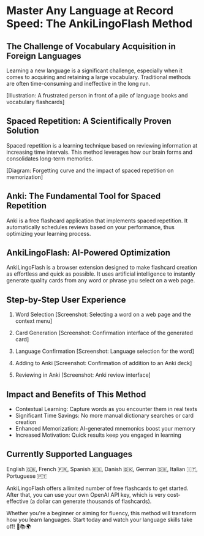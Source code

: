 # Master Any Language at Record Speed: The AnkiLingoFlash Method

## The Challenge of Vocabulary Acquisition in Foreign Languages

Learning a new language is a significant challenge, especially when it comes to acquiring and retaining a large vocabulary. Traditional methods are often time-consuming and ineffective in the long run.

[Illustration: A frustrated person in front of a pile of language books and vocabulary flashcards]

## Spaced Repetition: A Scientifically Proven Solution

Spaced repetition is a learning technique based on reviewing information at increasing time intervals. This method leverages how our brain forms and consolidates long-term memories.

[Diagram: Forgetting curve and the impact of spaced repetition on memorization]

## Anki: The Fundamental Tool for Spaced Repetition

Anki is a free flashcard application that implements spaced repetition. It automatically schedules reviews based on your performance, thus optimizing your learning process.

## AnkiLingoFlash: AI-Powered Optimization

AnkiLingoFlash is a browser extension designed to make flashcard creation as effortless and quick as possible. It uses artificial intelligence to instantly generate quality cards from any word or phrase you select on a web page.

## Step-by-Step User Experience

1. Word Selection
   [Screenshot: Selecting a word on a web page and the context menu]

2. Card Generation
   [Screenshot: Confirmation interface of the generated card]

3. Language Confirmation
   [Screenshot: Language selection for the word]

4. Adding to Anki
   [Screenshot: Confirmation of addition to an Anki deck]

5. Reviewing in Anki
   [Screenshot: Anki review interface]

## Impact and Benefits of This Method

- Contextual Learning: Capture words as you encounter them in real texts
- Significant Time Savings: No more manual dictionary searches or card creation
- Enhanced Memorization: AI-generated mnemonics boost your memory
- Increased Motivation: Quick results keep you engaged in learning

## Currently Supported Languages

English 🇬🇧, French 🇫🇷, Spanish 🇪🇸, Danish 🇩🇰, German 🇩🇪, Italian 🇮🇹, Portuguese 🇵🇹

AnkiLingoFlash offers a limited number of free flashcards to get started. After that, you can use your own OpenAI API key, which is very cost-effective (a dollar can generate thousands of flashcards).

Whether you're a beginner or aiming for fluency, this method will transform how you learn languages. Start today and watch your language skills take off! 🚀📚🌍